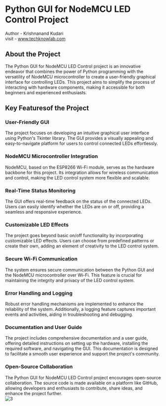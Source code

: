 # Python GUI for NodeMCU LED Control Project
Author - Krishnanand Kudari
<br>
visit - www.techknowlab.com

## About the Project
The Python GUI for NodeMCU LED Control project is an innovative endeavor that combines the power of Python programming with the versatility of NodeMCU microcontroller to create a user-friendly graphical interface for controlling LEDs. This project aims to simplify the process of interacting with hardware components, making it accessible for both beginners and experienced enthusiasts.
## Key Featuresof the Project
### User-Friendly GUI
The project focuses on developing an intuitive graphical user interface using Python's Tkinter library. The GUI provides a visually appealing and easy-to-navigate platform for users to control connected LEDs effortlessly.

### NodeMCU Microcontroller Integration
NodeMCU, based on the ESP8266 Wi-Fi module, serves as the hardware backbone for this project. Its integration allows for wireless communication and control, making the LED control system more flexible and scalable.
### Real-Time Status Monitoring
The GUI offers real-time feedback on the status of the connected LEDs. Users can easily identify whether the LEDs are on or off, providing a seamless and responsive experience.
### Customizable LED Effects
The project goes beyond basic on/off functionality by incorporating customizable LED effects. Users can choose from predefined patterns or create their own, adding an element of creativity to the LED control system.
### Secure Wi-Fi Communication
The system ensures secure communication between the Python GUI and the NodeMCU microcontroller over Wi-Fi. This feature is crucial for maintaining the integrity and privacy of the LED control system.
### Error Handling and Logging
Robust error handling mechanisms are implemented to enhance the reliability of the system. Additionally, a logging feature captures important events and activities, aiding in troubleshooting and debugging.
### Documentation and User Guide
The project includes comprehensive documentation and a user guide, offering detailed instructions on setting up the hardware, installing the required software, and navigating the GUI. This documentation is designed to facilitate a smooth user experience and support the project's community.
### Open-Source Collaboration
The Python GUI for NodeMCU LED Control project encourages open-source collaboration. The source code is made available on a platform like GitHub, allowing developers and enthusiasts to contribute, share ideas, and enhance the project further.
<br>
![3](https://github.com/techknowlab/Python-GUI-for-NodeMCU-LED-Control-Project/assets/52469430/f43aaffa-11f3-4366-be3c-a9be2d06f9a8)
